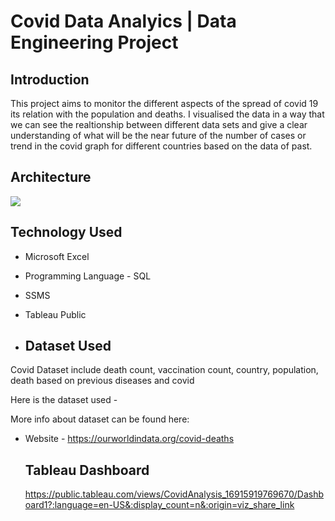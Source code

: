 # Covid Data Analyics | Data Engineering Project

## Introduction
This project aims to monitor the different aspects of the spread of covid 19 its relation with the population and deaths. I visualised the data in a way that we can see the realtionship between different data sets and give a clear understanding of what will be the near future of the number of cases or trend in the covid graph for different countries based on the data of past.

## Architecture 
<img src="architecture.jpg">

## Technology Used
- Microsoft Excel
- Programming Language - SQL
- SSMS
- Tableau Public

- ## Dataset Used
Covid Dataset include
death count, vaccination count, country, population, death based on previous diseases and covid

Here is the dataset used - 

More info about dataset can be found here:
- Website - https://ourworldindata.org/covid-deaths

  ## Tableau Dashboard
  https://public.tableau.com/views/CovidAnalysis_16915919769670/Dashboard1?:language=en-US&:display_count=n&:origin=viz_share_link
